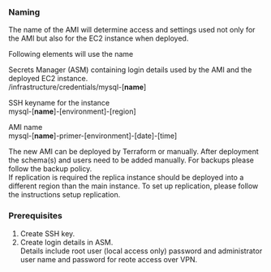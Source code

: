 ### Naming
The name of the AMI will determine access and settings used not only for the AMI but also for the EC2 instance when deployed.

Following elements will use the name

Secrets Manager (ASM) containing login details used by the AMI and the deployed EC2 instance.<br>
/infrastructure/credentials/mysql-[**name**]

SSH keyname for the instance<br>
mysql-[**name**]-[environment]-[region]

AMI name<br>
mysql-[**name**]-primer-[environment]-[date]-[time]

The new AMI can be deployed by Terraform or manually. After deployment the schema(s) and users need to be added manually. For backups please follow the backup policy.<br>
If replication is required the replica instance should be deployed into a different region than the main instance.
To set up replication, please follow the instructions setup replication.

### Prerequisites
1. Create SSH key.
2. Create login details in ASM.<br>Details include root user (local access only) password and administrator user name and password for reote access over VPN.
